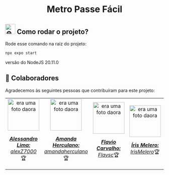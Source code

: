 <h1 align="center">Metro Passe Fácil</h1>

## <picture><source srcset="https://fonts.gstatic.com/s/e/notoemoji/latest/2699_fe0f/512.webp" type="image/webp"><img src="https://fonts.gstatic.com/s/e/notoemoji/latest/2699_fe0f/512.gif" alt="⚙" width="32" height="32"></picture> Como rodar o projeto? 
Rode esse comando na raiz do projeto:
```
npx expo start
```

versão do NodeJS 20.11.0

## 🤝 Colaboradores

Agradecemos às seguintes pessoas que contribuíram para este projeto:

<table>
  <tr>
    <td align="center">
      <a href="#">
        <img src="https://avatars.githubusercontent.com/u/78627928?v=4" width="100px;" alt="era uma foto daora"/><br>
        <sub>
          <p><b><i>Alessandro Lima:</i></b> <a href="https://github.com/alexZ7000"><i>alexZ7000</i></a>🏆</p>
        </sub>
      </a>
    </td>
    <td align="center">
      <a href="#">
        <img src="https://avatars.githubusercontent.com/u/133073070?v=4" width="100px;" alt="era uma foto daora"/><br>
        <sub>
          <p><b><i>Amanda Herculano:</i></b> <a href="https://github.com/amandaherculano"><i>amandaherculano</i></a>🏆</p>
        </sub>
      </a>
    </td>
    <td align="center">
      <a href="#">
        <img src="https://avatars.githubusercontent.com/u/124106382?v=4" width="100px;" alt="era uma foto daora"/><br>
        <sub>
          <p><b><i>Flavio Carvalho:</i></b> <a href="https://github.com/Flavsc"><i>Flavsc</i></a>🏆</p>
        </sub>
      </a>
    </td>
    <td align="center">
      <a href="#">
        <img src="https://avatars.githubusercontent.com/u/131883928?v=4" width="100px;" alt="era uma foto daora"/><br>
        <sub>
          <p><b><i>Íris Melero:</i></b> <a href="https://github.com/IrisMelero"><i>IrisMelero</i></a>🏆</p>
        </sub>
      </a>
    </td>
    <td align="center">
      <a href="#">
        <img src="https://avatars.githubusercontent.com/u/133247583?v=4" width="100px;" alt="era uma foto daora"/><br>
        <sub>
          <p><b><i>Lucas Kenzo:</i></b> <a href="https://github.com/LucasKenz"><i>LucasKenz</i></a>🏆</p>
        </sub>
      </a>
    </td>
    <td align="center">
      <a href="#">
        <img src="https://avatars.githubusercontent.com/u/124847070?v=4" width="100px;" alt="era uma foto daora"/><br>
        <sub>
          <p><b><i>Maria Rodrigues:</i></b> <a href="https://github.com/marodrigu3s"><i>marodrigu3s</i></a>🏆</p>
        </sub>
      </a>
    </td>
</table>